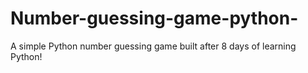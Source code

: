 # Number-guessing-game-python-
A simple Python number guessing game built after 8 days of learning Python!
